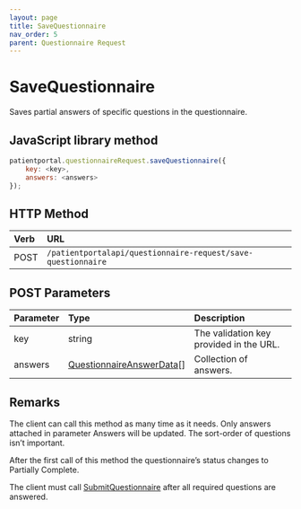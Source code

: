 ```yaml
---
layout: page
title: SaveQuestionnaire
nav_order: 5
parent: Questionnaire Request
---
```


# SaveQuestionnaire

Saves partial answers of specific questions in the questionnaire.

## JavaScript library method

```javascript
patientportal.questionnaireRequest.saveQuestionnaire({
    key: <key>,
    answers: <answers>
});
```

## HTTP Method

| Verb | URL                                               |
|:-----|:--------------------------------------------------|
| POST | `/patientportalapi/questionnaire-request/save-questionnaire` |

## POST Parameters

| Parameter | Type   | Description                                                 |
|:----------|:-------|:------------------------------------------------------------|
| key | string | The validation key provided in the URL. |
| answers | [QuestionnaireAnswerData](../objects-and-data-types/questionnaireanswerdata)[] | Collection of answers. |

## Remarks

The client can call this method as many time as it needs. Only answers attached in parameter Answers will be updated. The sort-order of questions isn’t important.

After the first call of this method the questionnaire’s status changes to Partially Complete.

The client must call [SubmitQuestionnaire](../questionnaire-request/submitquestionnaire) after all required questions are answered.
